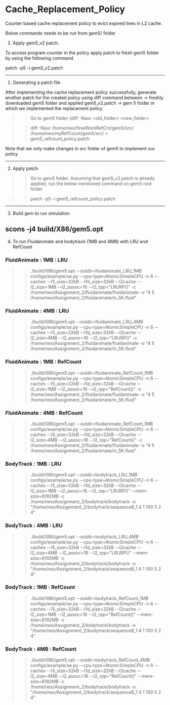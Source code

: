 # Cache_Replacement_Policy
Counter based cache replacement policy to evict expired lines in L2 cache.


Below commands needs to be run from gem5/ folder

1. Apply gem5_v2 patch.

 To access program counter in the policy apply patch to fresh gem5 folder by using the following command.
 
 patch -p5 -i gem5_v2.patch
 
------------------------------------------------------------------------------------------------------------------------
1. Generating  a patch file

After implementing the cache replacement policy successfully, generate another patch for the created policy using diff command between 
-> freshly downloaded gem5 folder and applied gem5_v2.patch
-> gem 5 folder in which we implemented the replacement policy

>> Go to gem5 folder (diff -Naur <old_folder> <new_folder>

>> diff -Naur /home/neo/finalWorkRefCnt/gem5/src/   /home/neo/myRefCount/gem5/src/ > gem5_refcount_policy.patch

Note that we only make changes in src folder of gem5 to implement our policy

-------------------------------------------------------------------------------------------------------------------------

2. Apply patch

>> Go to gem5 folder. Assuming that gem5_v2.patch is already applied, run the below mentioned command on gem5 root folder

>> patch -p5 -i gem5_refcount_policy.patch
-------------------------------------------------------------------------------------------------------------------------
3. Build gem to run simulation

scons -j4 build/X86/gem5.opt
--------------------------------------------------------------------------------------------------------------
4. To run Fluidanimate and bodytrack (1MB and 4MB) with LRU and RefCount

### FluidAnimate : 1MB : LRU

>> ./build/X86/gem5.opt --outdir=fluidanimate_LRU_1MB configs/example/se.py --cpu-type=AtomicSimpleCPU -n 6 --caches --l1i_size=32kB --l1d_size=32kB --l2cache --l2_size=1MB --l2_assoc=16 --l2_rpp="LRURP()" -c /home/neo/Assignment_2/fluidanimate/fluidanimate -o "4 5 /home/neo/Assignment_2/fluidanimate/in_5K.fluid"

### FluidAnimate : 4MB : LRU
>> ./build/X86/gem5.opt --outdir=fluidanimate_LRU_4MB configs/example/se.py --cpu-type=AtomicSimpleCPU -n 6 --caches --l1i_size=32kB --l1d_size=32kB --l2cache --l2_size=4MB --l2_assoc=16 --l2_rpp="LRURP()" -c /home/neo/Assignment_2/fluidanimate/fluidanimate -o "4 5 /home/neo/Assignment_2/fluidanimate/in_5K.fluid"

### FluidAnimate : 1MB : RefCount
>> ./build/X86/gem5.opt --outdir=fluidanimate_RefCount_1MB configs/example/se.py --cpu-type=AtomicSimpleCPU -n 6 --caches --l1i_size=32kB --l1d_size=32kB --l2cache --l2_size=1MB --l2_assoc=16 --l2_rpp="RefCount()" -c /home/neo/Assignment_2/fluidanimate/fluidanimate -o "4 5 /home/neo/Assignment_2/fluidanimate/in_5K.fluid"

### FluidAnimate : 4MB : RefCount
>> ./build/X86/gem5.opt --outdir=fluidanimate_RefCount_1MB configs/example/se.py --cpu-type=AtomicSimpleCPU -n 6 --caches --l1i_size=32kB --l1d_size=32kB --l2cache --l2_size=4MB --l2_assoc=16 --l2_rpp="RefCount()" -c /home/neo/Assignment_2/fluidanimate/fluidanimate -o "4 5 /home/neo/Assignment_2/fluidanimate/in_5K.fluid"

### BodyTrack : 1MB : LRU
>> ./build/X86/gem5.opt --outdir=bodytrack_LRU_1MB configs/example/se.py --cpu-type=AtomicSimpleCPU -n 6 --caches --l1i_size=32kB --l1d_size=32kB --l2cache --l2_size=1MB --l2_assoc=16 --l2_rpp="LRURP()" --mem-size=8192MB -c /home/neo/Assignment_2/bodytrack/bodytrack -o "/home/neo/Assignment_2/bodytrack/sequenceB_1 4 1 100 5 2 4"

### BodyTrack : 4MB : LRU
>> ./build/X86/gem5.opt --outdir=bodytrack_LRU_4MB configs/example/se.py --cpu-type=AtomicSimpleCPU -n 6 --caches --l1i_size=32kB --l1d_size=32kB --l2cache --l2_size=4MB --l2_assoc=16 --l2_rpp="LRURP()" --mem-size=8192MB -c /home/neo/Assignment_2/bodytrack/bodytrack -o "/home/neo/Assignment_2/bodytrack/sequenceB_1 4 1 100 5 2 4"

### BodyTrack : 1MB : RefCount
>> ./build/X86/gem5.opt --outdir=bodytrack_RefCount_1MB configs/example/se.py --cpu-type=AtomicSimpleCPU -n 6 --caches --l1i_size=32kB --l1d_size=32kB --l2cache --l2_size=1MB --l2_assoc=16 --l2_rpp="RefCount()" --mem-size=8192MB -c /home/neo/Assignment_2/bodytrack/bodytrack -o "/home/neo/Assignment_2/bodytrack/sequenceB_1 4 1 100 5 2 4"

### BodyTrack : 4MB : RefCount
>> ./build/X86/gem5.opt --outdir=bodytrack_RefCount_4MB configs/example/se.py --cpu-type=AtomicSimpleCPU -n 6 --caches --l1i_size=32kB --l1d_size=32kB --l2cache --l2_size=4MB --l2_assoc=16 --l2_rpp="RefCount()" --mem-size=8192MB -c /home/neo/Assignment_2/bodytrack/bodytrack -o "/home/neo/Assignment_2/bodytrack/sequenceB_1 4 1 100 5 2 4"




